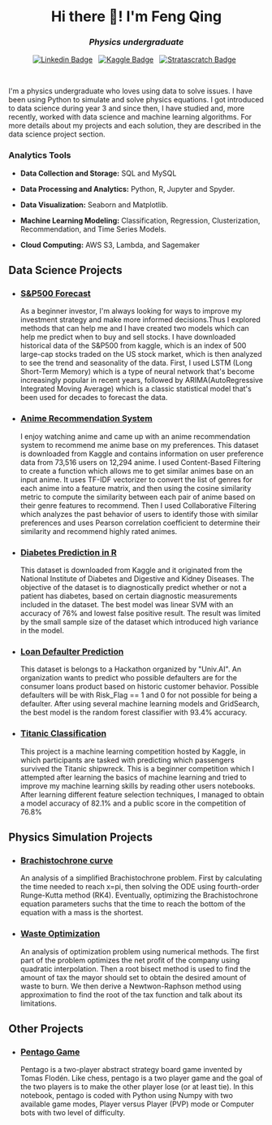 <h1 align="center">Hi there 👋! I'm Feng Qing</h1>

<h3 align="center"><i>Physics undergraduate</i></h3>

<div align="center">

[![Linkedin Badge](https://img.shields.io/badge/LinkedIn-0077B5?style=flat&logo=linkedin&logoColor=white)](https://www.linkedin.com/in/chua-feng-qing/)&nbsp;&nbsp;
[![Kaggle Badge](https://img.shields.io/badge/-Kaggle-23BFFF?style=flat&logo=Kaggle&logoColor=white)](https://www.kaggle.com/fengqingg)&nbsp;&nbsp;
[![Stratascratch Badge](https://img.shields.io/badge/MySQL-005C84?style=flat&logo=mysql&logoColor=white)](https://platform.stratascratch.com/user/fengqingg)&nbsp;&nbsp;
    
    
</div>

<br>

I'm a physics undergraduate who loves using data to solve issues. I have been using Python to simulate and solve physics equations. I got introduced to data science during year 3 and since then, I have studied and, more recently, worked with data science and machine learning algorithms. For more details about my projects and each solution, they are described in the data science project section.

### Analytics Tools

* **Data Collection and Storage:** SQL and MySQL

* **Data Processing and Analytics:** Python, R, Jupyter and Spyder.

* **Data Visualization:** Seaborn and Matplotlib.

* **Machine Learning Modeling:** Classification, Regression, Clusterization, Recommendation, and Time Series Models.

* **Cloud Computing:** AWS S3, Lambda, and Sagemaker

## Data Science Projects

* ### [S&P500 Forecast](https://github.com/fengqingg/SANDP500)

    As a beginner investor, I'm always looking for ways to improve my investment strategy and make more informed decisions.Thus I explored methods that can help me and I have created two models which can help me predict when to buy and sell stocks. I have downloaded historical data of the S&P500 from kaggle, which is an index of 500 large-cap stocks traded on the US stock market, which is then analyzed to see the trend and seasonality of the data. First, I used LSTM (Long Short-Term Memory) which is a type of neural network that's become increasingly popular in recent years, followed by ARIMA(AutoRegressive Integrated Moving Average) which is a classic statistical model that's been used for decades to forecast the data.
    

* ### [Anime Recommendation System](https://github.com/fengqingg/Anime-Recommendation)

    I enjoy watching anime and came up with an anime recommendation system to recommend me anime base on my preferences. This dataset is downloaded from Kaggle and contains information on user preference data from 73,516 users on 12,294 anime. I used Content-Based Filtering to create a function which allows me to get similar animes base on an input anime. It uses TF-IDF vectorizer to convert the list of genres for each anime into a feature matrix, and then using the cosine similarity metric to compute the similarity between each pair of anime based on their genre features to recommend. Then I used Collaborative Filtering which analyzes the past behavior of users to identify those with similar preferences and uses Pearson correlation coefficient to determine their similarity and recommend highly rated animes.


* ### [Diabetes Prediction in R](https://github.com/fengqingg/Diabetes-Classification)

    This dataset is downloaded from Kaggle and it originated from the National Institute of Diabetes and Digestive and Kidney Diseases. The objective of the dataset is to diagnostically predict whether or not a patient has diabetes, based on certain diagnostic measurements included in the dataset. The best model was linear SVM with an accuracy of 76% and lowest false positive result. The result was limited by the small sample size of the dataset which introduced high variance in the model.

* ### [Loan Defaulter Prediction](https://github.com/fengqingg/Loan-Prediction)

    This dataset is belongs to a Hackathon organized by "Univ.AI". An organization wants to predict who possible defaulters are for the consumer loans product based on historic customer behavior. Possible defaulters will be with Risk_Flag == 1 and 0 for not possible for being a defaulter. After using several machine learning models and GridSearch, the best model is the random forest classifier with 93.4% accuracy.

* ### [Titanic Classification](https://github.com/fengqingg/Titanic)

    This project is a machine learning competition hosted by Kaggle, in which participants are tasked with predicting which passengers survived the Titanic shipwreck. This is a beginner competition which I attempted after learning the basics of machine learning and tried to improve my machine learning skills by reading other users notebooks. After learning different feature selection techniques, I managed to obtain a model accuracy of 82.1% and a public score in the competition of 76.8%

## Physics Simulation Projects

* ### [Brachistochrone curve](https://github.com/fengqingg/Brachistochrone-curve)

    An analysis of a simplified Brachistochrone problem. First by calculating the time needed to reach x=pi, then solving the ODE using fourth-order Runge-Kutta method (RK4). Eventually, optimizing the Brachistochrone equation parameters suchs that the time to reach the bottom of the equation with a mass is the shortest.

* ### [Waste Optimization](https://github.com/fengqingg/Waste-Optimization-Analysis)

    An analysis of optimization problem using numerical methods. The first part of the problem optimizes the net profit of the company using quadratic interpolation. Then a root bisect method is used to find the amount of tax the mayor should set to obtain the desired amount of waste to burn. We then derive a Newtwon-Raphson method using approximation to find the root of the tax function and talk about its limitations.



## Other Projects

* ### [Pentago Game](https://github.com/fengqingg/Pentago)

    Pentago is a two-player abstract strategy board game invented by Tomas Flodén. Like chess, pentago is a two player game and the goal of the two players is to make the other player lose (or at least tie). In this notebook, pentago is coded with Python using Numpy with two available game modes, Player versus Player (PVP) mode or Computer bots with two level of difficulty.
